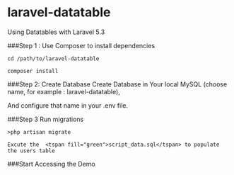 # laravel-datatable
Using Datatables with Laravel 5.3


###Step 1 : Use Composer to install dependencies

    cd /path/to/laravel-datatable

    composer install
    
###Step 2: Create Database
   Create Database in Your local MySQL (choose name, for example : laravel-datatable), 
   
   And configure that name in your .env file.
   
###Step 3 Run migrations

    >php artisan migrate
    
    Excute the  <tspan fill="green">script_data.sql</tspan> to populate the users table

###Start Accessing the Demo
